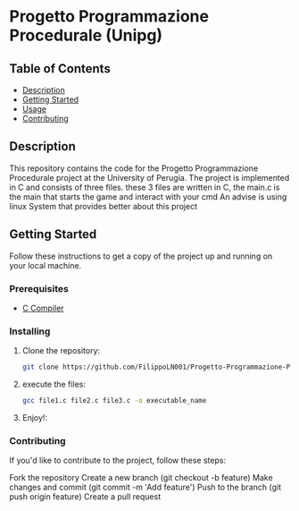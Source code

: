 
# Progetto Programmazione Procedurale (Unipg)

## Table of Contents
- [Description](#description)
- [Getting Started](#getting-started)
- [Usage](#usage)
- [Contributing](#contributing)


## Description
This repository contains the code for the Progetto Programmazione Procedurale project at the University of Perugia. The project is implemented in C and consists of three files.
these 3 files are written in C, the main.c is the main that starts the game and interact with your cmd 
An advise is using linux System that provides better about this project

## Getting Started
Follow these instructions to get a copy of the project up and running on your local machine.

### Prerequisites
- [C Compiler](#link-to-c-compiler)

### Installing
1. Clone the repository:
   ```bash
   git clone https://github.com/FilippoLN001/Progetto-Programmazione-Procedurale-Unipg-.git
2. execute the files:
      ```bash
   gcc file1.c file2.c file3.c -o executable_name

3. Enjoy!:

### Contributing
If you'd like to contribute to the project, follow these steps:

Fork the repository
Create a new branch (git checkout -b feature)
Make changes and commit (git commit -m 'Add feature')
Push to the branch (git push origin feature)
Create a pull request
